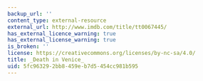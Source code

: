 ```yaml
---
backup_url: ''
content_type: external-resource
external_url: http://www.imdb.com/title/tt0067445/
has_external_licence_warning: true
has_external_license_warning: true
is_broken: ''
license: https://creativecommons.org/licenses/by-nc-sa/4.0/
title: _Death in Venice_
uid: 5fc96329-2bb8-459e-b7d5-454cc981b595
---
```

